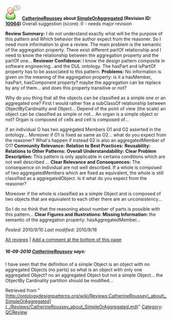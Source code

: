 [![](../images/thumb/2/29/Reviewer.png/48px-Reviewer.png)](../Image/Reviewer.png.md "Reviewer.png")
__[CatherineRoussey](../User/CatherineRoussey.md "User:CatherineRoussey") about [SimpleOrAggregated](../Submissions/SimpleOrAggregated.md "Submissions:SimpleOrAggregated") (Revision ID: [10064](../Submissions/SimpleOrAggregated@oldid=10064.md "http://ontologydesignpatterns.org/wiki/Submissions:SimpleOrAggregated?oldid=10064"))__
Overall suggestion (score): 0 - needs major revision




 __Review Summary:__ I do not understand exactly what will be the purpose of this pattern and Which behavior the author expect from the reasoner. So I need more information to give a review. 
The main problem is the semantic of the aggregation property. There exist different partOf relationship and I need to know the relationship between the aggregation property and the partOf one...
__Reviewer Confidence:__ I know the design pattern composite in software engineering...and the DUL ontology. The hasPart and isPartOf property has to be associated to this pattern.
__Problems:__ No information is given on the meaning of the aggregation property: 
is it a hasMember, hasPart, hasComponent property?
maybe the aggregation can be replace by any of them...
and does this property transitive or not?


Why do you thing that all the objects can be classified as a simple one or an aggregated one?
First I would rather fixe a subClassOf relationship between ObjectByCardinality and Object... Depend of the point of view (the scale) an object can be classified as simple or not...
An organ is a simple object or not? Organ is composed of cells and cell is composed of...



if an individual O has two aggregated Members O1 and O2 asserted in the ontology... Moreover if O1 is fixed as same as O2... what do you expect from the reasoner? What's happen if instead 02 is also an aggregatedMember of O1?
__Community Relevance:__ 
__Relation to Best Practices:__ 
__Reusability:__ 
__Relations to Other Patterns:__ 
__Overall Understandability:__ 
__Clear Problem Description:__ This pattern is only applicable in certains conditions which are not well described ...
__Clear Relevance and Consequences:__ The consequence on individual are not well described.
If a whole is composed of two aggregatedMembers which are fixed as equivalent, the whole is still classified as a aggregatedObject.
Is it what do you expect from the reasoner?


Moreover if the whole is classified as a simple Object and is composed of two objects that are equivalent to each other there are an unconsistency...



So I do no think that the reasoning about number of parts is possible with this pattern...
__Clear Figures and Illustrations:__ 
__Missing Information:__ the semantic of the aggregation property: hasAggregatedMember...

_Posted:_ 2010/9/10 _Last modified:_ 2010/9/16



[All reviews](../Reviews/Main.md "Reviews:Main") | [Add a comment at the bottom of this page](index.php@title=Odp%253AAdd_comment&target=../Reviews/CatherineRoussey_about_SimpleOrAggregated.md#New_comment "http://ontologydesignpatterns.org/wiki/index.php?title=Odp:Add_comment&target=Reviews:CatherineRoussey_about_SimpleOrAggregated#New_comment")
#####  16-09-2010 [CatherineRoussey](../User/CatherineRoussey.md "User:CatherineRoussey") says:


I have seen that the definition of a simple Object is an object with no aggregated Objects (no parts) so what is an object with only one aggregated Object? no an aggregated Object but not a simple Object... the ObjectBy Cardinality partition should be modified...





Retrieved from "[http://ontologydesignpatterns.org/wiki/Reviews:CatherineRoussey\_about\_SimpleOrAggregated](../Reviews/CatherineRoussey_about_SimpleOrAggregated.md)"
 [Category](http://ontologydesignpatterns.org/wiki/Special:Categories "Special:Categories"): [QCReview](../Category/QCReview.md "Category:QCReview")